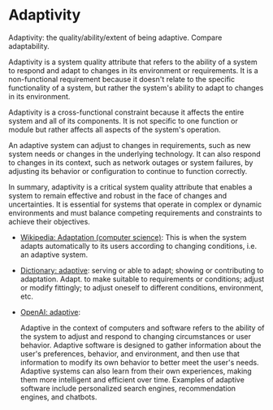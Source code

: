 # Adaptivity

Adaptivity: the quality/ability/extent of being adaptive. Compare adaptability.

<div data-chatgpt-prompt="explain adaptivity (system quality attribute, cross-functional constraint, non-functional requirement)">Adaptivity is a system quality attribute that refers to the ability of a system to respond and adapt to changes in its environment or requirements. It is a non-functional requirement because it doesn't relate to the specific functionality of a system, but rather the system's ability to adapt to changes in its environment. 

Adaptivity is a cross-functional constraint because it affects the entire system and all of its components. It is not specific to one function or module but rather affects all aspects of the system's operation. 

An adaptive system can adjust to changes in requirements, such as new system needs or changes in the underlying technology. It can also respond to changes in its context, such as network outages or system failures, by adjusting its behavior or configuration to continue to function correctly. 

In summary, adaptivity is a critical system quality attribute that enables a system to remain effective and robust in the face of changes and uncertainties. It is essential for systems that operate in complex or dynamic environments and must balance competing requirements and constraints to achieve their objectives.</div>

* [Wikipedia: Adaptation (computer science)](https://wikipedia.org/wiki/Adaptation_(computer_science)): This is when the system adapts automatically to its users according to changing conditions, i.e. an adaptive system.

* [Dictionary: adaptive](https://www.dictionary.com/browse/adaptive): serving or able to adapt; showing or contributing to adaptation. Adapt. to make suitable to requirements or conditions; adjust or modify fittingly; to adjust oneself to different conditions, environment, etc.

* [OpenAI: adaptive](https:://openai.com): <div data-chatgpt-prompt="define adaptive (computers and software)">Adaptive in the context of computers and software refers to the ability of the system to adjust and respond to changing circumstances or user behavior. Adaptive software is designed to gather information about the user's preferences, behavior, and environment, and then use that information to modify its own behavior to better meet the user's needs. Adaptive systems can also learn from their own experiences, making them more intelligent and efficient over time. Examples of adaptive software include personalized search engines, recommendation engines, and chatbots.</div>
